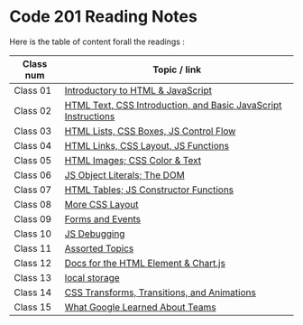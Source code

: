 # Code 201 Reading Notes

Here is the table of content forall the readings :


| Class num | Topic / link |
|-----------|--------------|
| Class 01  | [Introductory to HTML & JavaScript](class01.md) |
| Class 02  | [HTML Text, CSS Introduction, and Basic JavaScript Instructions](class02.md) |
| Class 03  | [ HTML Lists, CSS Boxes, JS Control Flow ](class03.md) |
| Class 04  | [ HTML Links, CSS Layout, JS Functions ](class04.md) |
| Class 05  | [ HTML Images; CSS Color & Text ](class05.md) |
| Class 06  | [ JS Object Literals; The DOM ](class06.md) |
| Class 07  | [ HTML Tables; JS Constructor Functions ](class07.md) |
| Class 08  | [ More CSS Layout ](class08.md) |
| Class 09  | [ Forms and Events ](class09.md) |
| Class 10  | [ JS Debugging ](class10.md) |
| Class 11  | [ Assorted Topics ](class11.md) |
| Class 12  | [Docs for the HTML <canvas> Element & Chart.js](class12.md) |
| Class 13  | [ local storage ](class13.md) |
| Class 14  | [ CSS Transforms, Transitions, and Animations ](class14.md) |
| Class 15  | [ What Google Learned About Teams ](class15.md) |
